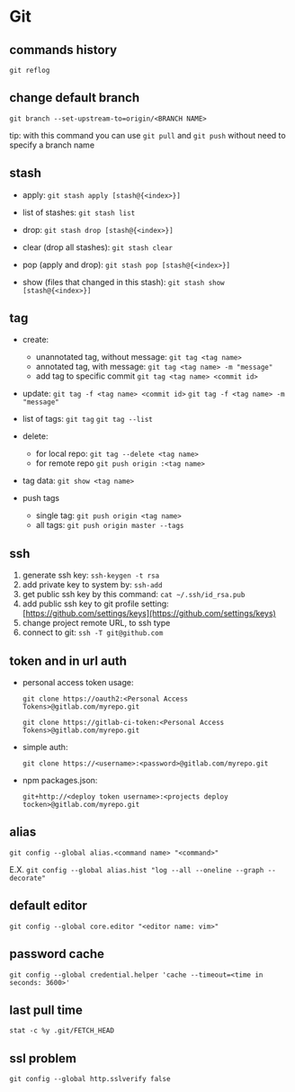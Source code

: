 # Git

## commands history

`git reflog`

## change default branch

`git branch --set-upstream-to=origin/<BRANCH NAME>`

tip: with this command you can use `git pull` and `git push` without need to specify a branch name

## stash

- apply: `git stash apply [stash@{<index>}]`

- list of stashes: `git stash list`

- drop: `git stash drop [stash@{<index>}]`

- clear (drop all stashes): `git stash clear`

- pop (apply and drop): `git stash pop [stash@{<index>}]`

- show (files that changed in this stash): `git stash show [stash@{<index>}]`

## tag

- create:
  - unannotated tag, without message: `git tag <tag name>`
  - annotated tag, with message: `git tag <tag name> -m "message"`
  - add tag to specific commit `git tag <tag name> <commit id>`

- update:
  `git tag -f <tag name> <commit id>`
  `git tag -f <tag name> -m "message"`

- list of tags:
  `git tag`
  `git tag --list`

- delete:
  - for local repo: `git tag --delete <tag name>`
  - for remote repo `git push origin :<tag name>`

- tag data: `git show <tag name>`

- push tags
  - single tag: `git push origin <tag name>`
  - all tags: `git push origin master --tags`

## ssh

1. generate ssh key: `ssh-keygen -t rsa`
2. add private key to system by: `ssh-add`
3. get public ssh key by this command: `cat ~/.ssh/id_rsa.pub`
4. add public ssh key to git profile setting: [https://github.com/settings/keys](https://github.com/settings/keys)
5. change project remote URL, to ssh type
6. connect to git: `ssh -T git@github.com`

## token and in url auth

- personal access token usage:

  `git clone https://oauth2:<Personal Access Tokens>@gitlab.com/myrepo.git`

  `git clone https://gitlab-ci-token:<Personal Access Tokens>@gitlab.com/myrepo.git`

- simple auth:

  `git clone https://<username>:<password>@gitlab.com/myrepo.git`

- npm packages.json:

  `git+http://<deploy token username>:<projects deploy tocken>@gitlab.com/myrepo.git`

## alias
`git config --global alias.<command name> "<command>"`

E.X. `git config --global alias.hist "log --all --oneline --graph --decorate"`

## default editor

`git config --global core.editor "<editor name: vim>"`

## password cache

`git config --global credential.helper 'cache --timeout=<time in seconds: 3600>'`

## last pull time

`stat -c %y .git/FETCH_HEAD`

## ssl problem

`git config --global http.sslverify false`
